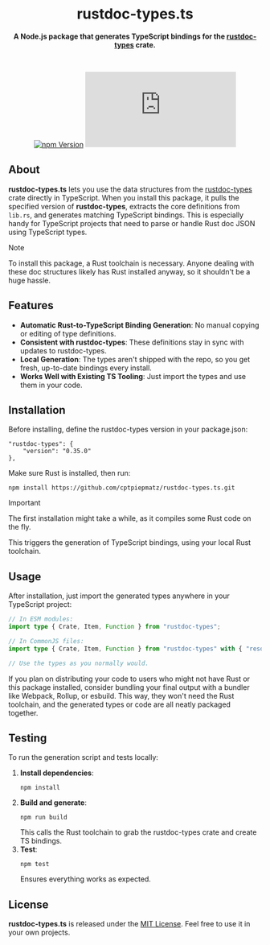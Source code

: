 <h1 align="center">rustdoc-types.ts</h1>
<p align="center">
  <b>A Node.js package that generates TypeScript bindings for the <a href="https://crates.io/crates/rustdoc-types">rustdoc-types</a> 
  crate.</b>
</p>

<br>

<div align="center">

  [![npm Version](https://img.shields.io/badge/dynamic/json?url=https%3A%2F%2Fraw.githubusercontent.com%2Fcptpiepmatz%2Frustdoc-types.ts%2Frefs%2Fheads%2Fmain%2Fpackage.json&query=version&prefix=v&style=for-the-badge&label=version)](https://github.com/cptpiepmatz/rustdoc-types.ts)
  [![License](https://img.shields.io/github/license/cptpiepmatz/rustdoc-types.ts?style=for-the-badge)](https://github.com/cptpiepmatz/rustdoc-types.ts/blob/main/LICENSE)

</div>


## About

**rustdoc-types.ts** lets you use the data structures from the [rustdoc-types](https://crates.io/crates/rustdoc-types) crate directly in TypeScript. When you install this package, it pulls the specified version of **rustdoc-types**, extracts the core definitions from `lib.rs`, and generates matching TypeScript bindings. This is especially handy for TypeScript projects that need to parse or handle Rust doc JSON using TypeScript types.

> [!NOTE]  
> To install this package, a Rust toolchain is necessary. Anyone dealing with these doc structures likely has Rust installed anyway, so it shouldn't be a huge hassle.

## Features
- **Automatic Rust-to-TypeScript Binding Generation**: No manual copying or editing of type definitions.
- **Consistent with rustdoc-types**: These definitions stay in sync with updates to rustdoc-types.
- **Local Generation**: The types aren't shipped with the repo, so you get fresh, up-to-date bindings every install.
- **Works Well with Existing TS Tooling**: Just import the types and use them in your code.

## Installation
Before installing, define the rustdoc-types version in your package.json:

```
"rustdoc-types": {
    "version": "0.35.0"
},
```

Make sure Rust is installed, then run:

```shell
npm install https://github.com/cptpiepmatz/rustdoc-types.ts.git
```

> [!IMPORTANT]  
> The first installation might take a while, as it compiles some Rust code on the fly.

This triggers the generation of TypeScript bindings, using your local Rust toolchain.

## Usage
After installation, just import the generated types anywhere in your TypeScript project:

```ts
// In ESM modules:
import type { Crate, Item, Function } from "rustdoc-types";

// In CommonJS files:
import type { Crate, Item, Function } from "rustdoc-types" with { "resolution-mode": "import" }

// Use the types as you normally would.
```

If you plan on distributing your code to users who might not have Rust or this package installed, consider bundling your final output with a bundler like Webpack, Rollup, or esbuild. This way, they won't need the Rust toolchain, and the generated types or code are all neatly packaged together.


## Testing
To run the generation script and tests locally:

1. **Install dependencies**:
   ```shell
   npm install
   ```
2. **Build and generate**:
   ```shell
   npm run build
   ```
   This calls the Rust toolchain to grab the rustdoc-types crate and create TS bindings.
3. **Test**:
   ```shell
   npm test
   ```
   Ensures everything works as expected.

## License
**rustdoc-types.ts** is released under the [MIT License](LICENSE). Feel free to use it in your own projects.

